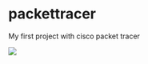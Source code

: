 # packettracer
My first project with cisco packet tracer

<img src="https://github.com/farukkarakuz/packettracer/blob/main/start_packet_tracer.PNG">
